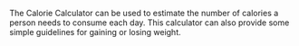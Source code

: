 The Calorie Calculator can be used to estimate the number of calories a person needs to consume each day. This calculator can also provide some simple guidelines for gaining or losing weight.
